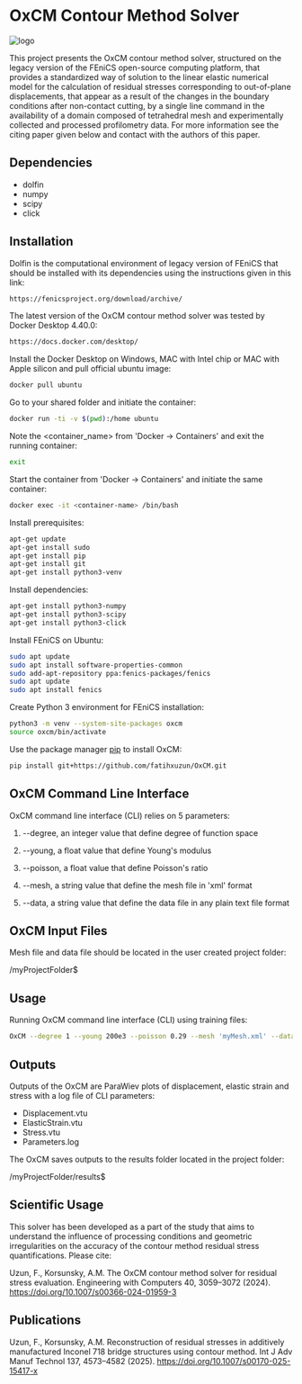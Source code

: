 # OxCM Contour Method Solver
![logo](https://raw.githubusercontent.com/fffatttihhh/OxCM/main/OxCM_logo.png)

This project presents the OxCM contour method solver, structured on the legacy version of the FEniCS open-source computing platform, that provides a standardized way of solution to the linear elastic numerical model for the calculation of residual stresses corresponding to out-of-plane displacements, that appear as a result of the changes in the boundary conditions after non-contact cutting, by a single line command in the availability of a domain composed of tetrahedral mesh and experimentally collected and processed profilometry data. For more information see the citing paper given below and contact with the authors of this paper.

## Dependencies
* dolfin
* numpy
* scipy
* click

## Installation
Dolfin is the computational environment of legacy version of FEniCS that should be installed with its dependencies using the instructions given in this link:

```bash
https://fenicsproject.org/download/archive/
```

The latest version of the OxCM contour method solver was tested by Docker Desktop 4.40.0:

```bash
https://docs.docker.com/desktop/
```

Install the Docker Desktop on Windows, MAC with Intel chip or MAC with Apple silicon and pull official ubuntu image:

```bash
docker pull ubuntu
```

Go to your shared folder and initiate the container:

```bash
docker run -ti -v $(pwd):/home ubuntu
```

Note the <container_name> from 'Docker -> Containers' and exit the running container:

```bash
exit
```

Start the container from 'Docker -> Containers' and initiate the same container: 

```bash
docker exec -it <container-name> /bin/bash
```

Install prerequisites:

```bash
apt-get update
apt-get install sudo
apt-get install pip
apt-get install git
apt-get install python3-venv
```

Install dependencies:

```bash
apt-get install python3-numpy
apt-get install python3-scipy
apt-get install python3-click
```

Install FEniCS on Ubuntu:

```bash
sudo apt update
sudo apt install software-properties-common
sudo add-apt-repository ppa:fenics-packages/fenics
sudo apt update
sudo apt install fenics
```

Create Python 3 environment for FEniCS installation:

```bash
python3 -m venv --system-site-packages oxcm
source oxcm/bin/activate
```

Use the package manager [pip](https://pip.pypa.io/en/stable/) to install OxCM:

```bash
pip install git+https://github.com/fatihxuzun/OxCM.git
```

## OxCM Command Line Interface
OxCM command line interface (CLI) relies on 5 parameters:

1. --degree, an integer value that define degree of function space

2. --young, a float value that define Young's modulus

3. --poisson, a float value that define Poisson's ratio

4. --mesh, a string value that define the mesh file in 'xml' format

5. --data, a string value that define the data file in any plain text file format

## OxCM Input Files
Mesh file and data file should be located in the user created project folder:

/myProjectFolder$

## Usage
Running OxCM command line interface (CLI) using training files:

```bash
OxCM --degree 1 --young 200e3 --poisson 0.29 --mesh 'myMesh.xml' --data 'myData.txt'
```

## Outputs
Outputs of the OxCM are ParaWiev plots of displacement, elastic strain and stress with a log file of CLI parameters:

* Displacement.vtu
* ElasticStrain.vtu
* Stress.vtu
* Parameters.log

The OxCM saves outputs to the results folder located in the project folder:

/myProjectFolder/results$

## Scientific Usage
This solver has been developed as a part of the study that aims to understand the influence of processing conditions and geometric irregularities on the accuracy of the contour method residual stress quantifications. Please cite:

Uzun, F., Korsunsky, A.M. The OxCM contour method solver for residual stress evaluation. Engineering with Computers 40, 3059–3072 (2024). https://doi.org/10.1007/s00366-024-01959-3

## Publications
Uzun, F., Korsunsky, A.M. Reconstruction of residual stresses in additively manufactured Inconel 718 bridge structures using contour method. Int J Adv Manuf Technol 137, 4573–4582 (2025). https://doi.org/10.1007/s00170-025-15417-x
